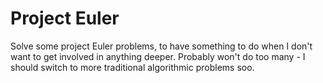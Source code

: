 Project Euler
=============

Solve some project Euler problems, to have something to do when I don't
want to get involved in anything deeper. Probably won't do too many - I 
should switch to more traditional algorithmic problems soo.